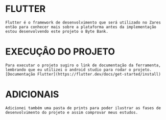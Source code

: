 # FLUTTER
	Flutter é o framework de desenvolvimento que será utilizado no Zares
	então para conhecer mais sobre a plataforma antes da implementação 
	estou desenvolvendo este projeto o Byte Bank.

# EXECUÇÂO DO PROJETO
	Para executar o projeto sugiro o link de documentação da ferramenta,
	lembrando que eu utilizei o android studio para rodar o projeto.
	[Documentação Flutter](https://flutter.dev/docs/get-started/install) 

# ADICIONAIS
	Adicionei também uma pasta de prints para poder ilustrar as fases de 
	desenvolvimento do projeto e assim comprovar meus estudos.
